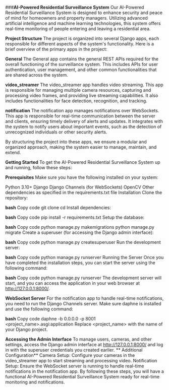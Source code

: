 ###**AI-Powered Residential Surveillance System**
Our AI-Powered Residential Surveillance System is designed to enhance security and peace of mind for homeowners and property managers. Utilizing advanced artificial intelligence and machine learning technologies, this system offers real-time monitoring of people entering and leaving a residential area.

**Project Structure**
The project is organized into several Django apps, each responsible for different aspects of the system's functionality. Here is a brief overview of the primary apps in the project:

**General**
The General app contains the general REST APIs required for the overall functioning of the surveillance system. This includes APIs for user authentication, user management, and other common functionalities that are shared across the system.

**video_streamer**
The video_streamer app handles video streaming. This app is responsible for managing multiple camera resources, capturing and processing video frames, and providing live streaming capabilities. It also includes functionalities for face detection, recognition, and tracking.

**notification**
The notification app manages notifications over WebSockets. This app is responsible for real-time communication between the server and clients, ensuring timely delivery of alerts and updates. It integrates with the system to notify users about important events, such as the detection of unrecognized individuals or other security alerts.

By structuring the project into these apps, we ensure a modular and organized approach, making the system easier to manage, maintain, and extend.

**Getting Started**
To get the AI-Powered Residential Surveillance System up and running, follow these steps:

**Prerequisites**
Make sure you have the following installed on your system:

Python 3.10+
Django
Django Channels (for WebSockets)
OpenCV
Other dependencies as specified in the requirements.txt file
Installation
Clone the repository:

**bash**
Copy code
git clone <repository-url>
cd <repository-directory>
Install dependencies:

**bash**
Copy code
pip install -r requirements.txt
Setup the database:

**bash**
Copy code
python manage.py makemigrations
python manage.py migrate
Create a superuser (for accessing the Django admin interface):

**bash**
Copy code
python manage.py createsuperuser
Run the development server:

**bash**
Copy code
python manage.py runserver
Running the Server
Once you have completed the installation steps, you can start the server using the following command:

**bash**
Copy code
python manage.py runserver
The development server will start, and you can access the application in your web browser at http://127.0.0.1:8000/.

**WebSocket Server**
For the notification app to handle real-time notifications, you need to run the Django Channels server. Make sure daphne is installed and use the following command:

**bash**
Copy code
daphne -b 0.0.0.0 -p 8001 <project_name>.asgi:application
Replace <project_name> with the name of your Django project.

**Accessing the Admin Interface**
To manage users, cameras, and other settings, access the Django admin interface at http://127.0.0.1:8000/ and log in with the superuser credentials you created earlier.
**
Additional Configuration**
Camera Setup: Configure your cameras in the video_streamer app to start streaming and processing video.
Notification Setup: Ensure the WebSocket server is running to handle real-time notifications in the notification app.
By following these steps, you will have a functional AI-Powered Residential Surveillance System ready for real-time monitoring and notifications.
